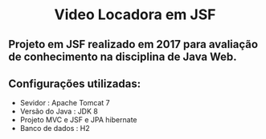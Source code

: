 <h1 align="center"> Video Locadora em JSF </h1>

## Projeto em JSF realizado em 2017 para avaliação de conhecimento na disciplina de Java Web. 

## Configurações utilizadas:

   - Sevidor : Apache Tomcat 7
   - Versão do Java : JDK 8
   - Projeto MVC e JSF e JPA hibernate
   - Banco de dados : H2
